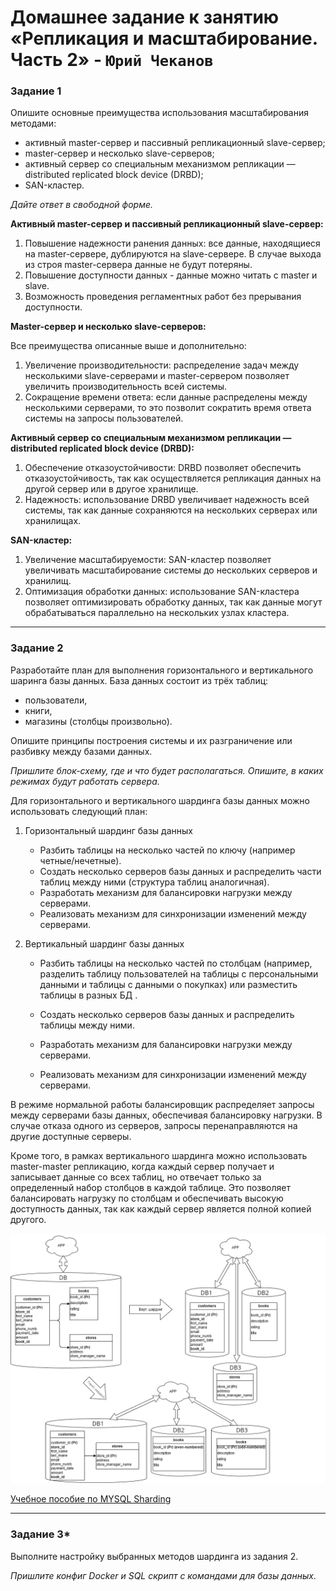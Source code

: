 # Домашнее задание к занятию «Репликация и масштабирование. Часть 2» - `Юрий Чеканов`

### Задание 1

Опишите основные преимущества использования масштабирования методами:

- активный master-сервер и пассивный репликационный slave-сервер;
- master-сервер и несколько slave-серверов;
- активный сервер со специальным механизмом репликации — distributed replicated block device (DRBD);
- SAN-кластер.

*Дайте ответ в свободной форме.*

**Активный master-сервер и пассивный репликационный slave-сервер:**

1. Повышение надежности ранения данных: все данные, находящиеся на master-сервере, дублируются на slave-сервере. В случае выхода из строя master-сервера данные не будут потеряны.
2. Повышение доступности данных - данные можно читать с master и slave. 
3. Возможность проведения регламентных работ без прерывания доступности. 

**Master-сервер и несколько slave-серверов:**

Все преимущества описанные выше и дополнительно:

1. Увеличение производительности: распределение задач между несколькими slave-серверами и master-сервером позволяет увеличить производительность всей системы.
2. Сокращение времени ответа: если данные распределены между несколькими серверами, то это позволит сократить время ответа системы на запросы пользователей.

**Активный сервер со специальным механизмом репликации — distributed replicated block device (DRBD):**

1. Обеспечение отказоустойчивости: DRBD позволяет обеспечить отказоустойчивость, так как осуществляется репликация данных на другой сервер или в другое хранилище.
2. Надежность: использование DRBD увеличивает надежность всей системы, так как данные сохраняются на нескольких серверах или хранилищах.

**SAN-кластер:**

1. Увеличение масштабируемости: SAN-кластер позволяет увеличивать масштабирование системы до нескольких серверов и хранилищ.
2. Оптимизация обработки данных: использование SAN-кластера позволяет оптимизировать обработку данных, так как данные могут обрабатываться параллельно на нескольких узлах кластера.

------

### Задание 2

Разработайте план для выполнения горизонтального и вертикального шаринга базы данных. База данных состоит из трёх таблиц:

- пользователи,
- книги,
- магазины (столбцы произвольно).

Опишите принципы построения системы и их разграничение или разбивку между базами данных.

*Пришлите блок-схему, где и что будет располагаться. Опишите, в каких режимах будут работать сервера.*

Для горизонтального и вертикального шардинга базы данных можно использовать следующий план:

1. Горизонтальный шардинг базы данных

   - Разбить таблицы на несколько частей по ключу (например четные/нечетные).
   - Создать несколько серверов базы данных и распределить части таблиц между ними (структура таблиц аналогичная).
   - Разработать механизм для балансировки нагрузки между серверами.
   - Реализовать механизм для синхронизации изменений между серверами.

   

2. Вертикальный шардинг базы данных

   - Разбить таблицы на несколько частей по столбцам (например, разделить таблицу пользователей на таблицы с персональными данными и таблицы с данными о покупках) или разместить таблицы в разных БД .

   - Создать несколько серверов базы данных и распределить таблицы между ними.

   - Разработать механизм для балансировки нагрузки между серверами.

   - Реализовать механизм для синхронизации изменений между серверами.

В режиме нормальной работы балансировщик распределяет запросы между серверами базы данных, обеспечивая балансировку нагрузки. В случае отказа одного из серверов, запросы перенаправляются на другие доступные серверы.

Кроме того, в рамках вертикального шардинга можно использовать master-master репликацию, когда каждый сервер получает и записывает данные со всех таблиц, но отвечает только за определенный набор столбцов в каждой таблице. Это позволяет балансировать нагрузку по столбцам и обеспечивать высокую доступность данных, так как каждый сервер является полной копией другого.

<img src="pics/1207/sharding.png" alt="sharding" style="zoom:80%;" />

[Учебное пособие по MYSQL Sharding](https://questu.ru/articles/33379/)

------

### Задание 3*

Выполните настройку выбранных методов шардинга из задания 2.

*Пришлите конфиг Docker и SQL скрипт с командами для базы данных*.